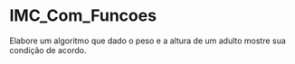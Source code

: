 # IMC_Com_Funcoes
Elabore um algoritmo que dado o peso e a altura de um adulto mostre sua condição de acordo.  
